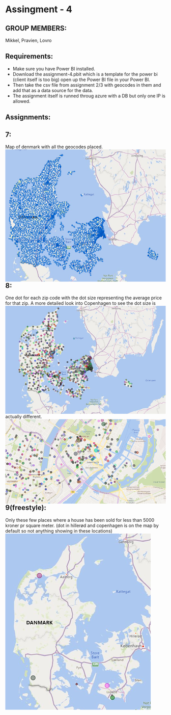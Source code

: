 # Assingment - 4

## GROUP MEMBERS:
Mikkel, Pravien, Lovro

## Requirements:
- Make sure you have Power BI installed.
- Download the assignment-4.pbit which is a template for the power bi (client itself is too big) open up the Power BI file in your Power BI.
- Then take the csv file from assignment 2/3 with geocodes in them and add that as a data source for the data.
- The assignment itself is runned throug azure with a DB but only one IP is allowed.

## Assignments: 

## 7:
Map of denmark with all the geocodes placed.
<img src="picture7.png"
     alt="Markdown Monster icon"
     style="float: left; margin-right: 10px;" />

## 8:
One dot for each zip code with the dot size representing the average price for that zip.
<img src="item8.png"
     alt="Full view"
     style="float: left; margin-right: 10px;" />
A more detailed look into Copenhagen to see the dot size is actually different.
<img src="itemno8a.png"
     alt="Detailed view"
     style="float: left; margin-right: 10px;" />

## 9(freestyle):
Only these few places where a house has been sold for less than 5000 kroner pr square meter. (dot in hillerød and copenhagen is on the map by default so not anything showing in these locations)
<img src="itemno9.png"
     alt="magic"
     style="float: left; margin-right: 10px;" />

